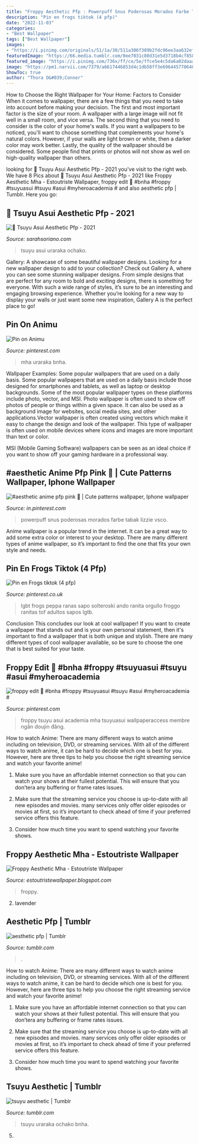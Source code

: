 ```yaml
---
title: "Froppy Aesthetic Pfp : Powerpuff Snus Poderosas Morados Farbe Tabak Lizzie Vsco"
description: "Pin en frogs tiktok (4 pfp)"
date: "2022-11-03"
categories:
- "Best Wallpaper"
tags: ["Best Wallpaper"]
images:
- "https://i.pinimg.com/originals/51/1a/30/511a306f389b2fdc96ee3aa632efcab4.jpg"
featuredImage: "https://66.media.tumblr.com/0ee7031c80d31e5d3718b4cf858e55c4/tumblr_ox7riePtGS1wdn74ao5_500.gif"
featured_image: "https://i.pinimg.com/736x/ff/ce/5e/ffce5e4c5da6a02daaaa32641574047a.jpg"
image: "https://pm1.narvii.com/7379/a6617446853d4c1db58ff3e696445770648d722br1-2048-1933v2_hq.jpg"
ShowToc: true
author: "Thora O&#039;Conner"
---
```



How to Choose the Right Wallpaper for Your Home: Factors to Consider
When it comes to wallpaper, there are a few things that you need to take into account before making your decision. The first and most important factor is the size of your room. A wallpaper with a large image will not fit well in a small room, and vice versa. 
The second thing that you need to consider is the color of your home's walls. If you want a wallpapers to be noticed, you'll want to choose something that complements your home's natural colors. However, if your walls are light brown or white, then a darker color may work better. 
Lastly, the quality of the wallpaper should be considered. Some people find that prints or photos will not show as well on high-quality wallpaper than others.

	

		
looking for 🖤 Tsuyu Asui Aesthetic Pfp - 2021 you've visit to the right web. We have 8 Pics about 🖤 Tsuyu Asui Aesthetic Pfp - 2021 like Froppy Aesthetic Mha - Estoutriste Wallpaper, froppy edit 💚 #bnha #froppy #tsuyuasui #tsuyu #asui #myheroacademia # and also aesthetic pfp | Tumblr. Here you go:
		
    
## 🖤 Tsuyu Asui Aesthetic Pfp - 2021

<img loading=lazy src="https://i.pinimg.com/originals/51/1a/30/511a306f389b2fdc96ee3aa632efcab4.jpg" onerror="this.onerror=null;this.src='https://tse3.mm.bing.net/th?id=OIP.nEVf3a9wpQDXQLOSkEKkLwHaHV&amp;pid=15.1';" alt="🖤 Tsuyu Asui Aesthetic Pfp - 2021">

_Source: sarahsoriano.com_

>tsuyu asui uraraka ochako. 

	

Gallery: A showcase of some beautiful wallpaper designs.
Looking for a new wallpaper design to add to your collection? Check out Gallery A, where you can see some stunning wallpaper designs. From simple designs that are perfect for any room to bold and exciting designs, there is something for everyone. With such a wide range of styles, it’s sure to be an interesting and engaging browsing experience. Whether you’re looking for a new way to display your walls or just want some new inspiration, Gallery A is the perfect place to go!





	
	
    
## Pin On Animu

<img loading=lazy src="https://i.pinimg.com/736x/ff/ce/5e/ffce5e4c5da6a02daaaa32641574047a.jpg" onerror="this.onerror=null;this.src='https://tse3.mm.bing.net/th?id=OIP.63SnMmsg_luWfGOk5qyLdwHaHa&amp;pid=15.1';" alt="Pin on Animu">

_Source: pinterest.com_

>mha uraraka bnha. 

	

Wallpaper Examples: Some popular wallpapers that are used on a daily basis.
Some popular wallpapers that are used on a daily basis include those designed for smartphones and tablets, as well as laptop or desktop backgrounds. Some of the most popular wallpaper types on these platforms include photo, vector, and MSI. 
Photo wallpaper is often used to show off photos of people or things within a given space. It can also be used as a background image for websites, social media sites, and other applications.Vector wallpaper is often created using vectors which make it easy to change the design and look of the wallpaper. This type of wallpaper is often used on mobile devices where icons and images are more important than text or color. 

MSI (Mobile Gaming Software) wallpapers can be seen as an ideal choice if you want to show off your gaming hardware in a professional way.

    
## #aesthetic Anime Pfp Pink 🤍 | Cute Patterns Wallpaper, Iphone Wallpaper

<img loading=lazy src="https://i.pinimg.com/originals/a3/a6/1a/a3a61abee5625e29bce2c0a38f846d05.jpg" onerror="this.onerror=null;this.src='https://tse1.mm.bing.net/th?id=OIP.B6mw-43Q_KdGDlx1LYLDHwHaQB&amp;pid=15.1';" alt="#aesthetic anime pfp pink 🤍 | Cute patterns wallpaper, Iphone wallpaper">

_Source: in.pinterest.com_

>powerpuff snus poderosas morados farbe tabak lizzie vsco. 

	

Anime wallpaper is a popular trend in the internet. It can be a great way to add some extra color or interest to your desktop. There are many different types of anime wallpaper, so it’s important to find the one that fits your own style and needs.

    
## Pin En Frogs Tiktok (4 Pfp)

<img loading=lazy src="https://i.pinimg.com/originals/c8/5e/5f/c85e5fcc283c5c57f1d65ce5926478f2.jpg" onerror="this.onerror=null;this.src='https://tse2.mm.bing.net/th?id=OIP.MXz_LLhiZOSZSWQYPcxUmAAAAA&amp;pid=15.1';" alt="Pin en Frogs tiktok (4 pfp)">

_Source: pinterest.co.uk_

>lgbt frogs peppa ranas sapo solteroski ando ranita orgullo froggo ranitas tof adultos sapos lgtb. 

	

Conclusion
This concludes our look at cool wallpaper! If you want to create a wallpaper that stands out and is your own personal statement, then it's important to find a wallpaper that is both unique and stylish. There are many different types of cool wallpaper available, so be sure to choose the one that is best suited for your taste.

    
## Froppy Edit 💚 #bnha #froppy #tsuyuasui #tsuyu #asui #myheroacademia #

<img loading=lazy src="https://i.pinimg.com/736x/3a/cc/3f/3acc3f3386c146dea621e1089c94c914.jpg" onerror="this.onerror=null;this.src='https://tse1.mm.bing.net/th?id=OIP.eCH7NckNTyyqiGrsanlAcwHaLM&amp;pid=15.1';" alt="froppy edit 💚 #bnha #froppy #tsuyuasui #tsuyu #asui #myheroacademia #">

_Source: pinterest.com_

>froppy tsuyu asui academia mha tsuyuasui wallpaperaccess membre ngắn doujin đăng. 

	

How to watch Anime: There are many different ways to watch anime including on television, DVD, or streaming services.
With all of the different ways to watch anime, it can be hard to decide which one is best for you. However, here are three tips to help you choose the right streaming service and watch your favorite anime!
1. Make sure you have an affordable internet connection so that you can watch your shows at their fullest potential. This will ensure that you don’tera any buffering or frame rates issues.

2. Make sure that the streaming service you choose is up-to-date with all new episodes and movies. many services only offer older episodes or movies at first, so it’s important to check ahead of time if your preferred service offers this feature.

3. Consider how much time you want to spend watching your favorite shows.

    
## Froppy Aesthetic Mha - Estoutriste Wallpaper

<img loading=lazy src="https://pm1.narvii.com/7379/a6617446853d4c1db58ff3e696445770648d722br1-2048-1933v2_hq.jpg" onerror="this.onerror=null;this.src='https://tse1.mm.bing.net/th?id=OIP.wYUkOTIaTtCC_sV7VEGyLgHaG_&amp;pid=15.1';" alt="Froppy Aesthetic Mha - Estoutriste Wallpaper">

_Source: estoutristewallpaper.blogspot.com_

>froppy. 

	

2. lavender 

    
## Aesthetic Pfp | Tumblr

<img loading=lazy src="https://66.media.tumblr.com/9a8731f5193c60727c4a4dc55876ac82/0f36ce20bba38d71-3d/s500x750/3705b50ee8d5338b0d17e78217d54c1a9655d56d.png" onerror="this.onerror=null;this.src='https://tse1.mm.bing.net/th?id=OIP.v0itjMngMJIIec9YWdI7qQAAAA&amp;pid=15.1';" alt="aesthetic pfp | Tumblr">

_Source: tumblr.com_

>. 

	

How to watch Anime: There are many different ways to watch anime including on television, DVD, or streaming services.
With all of the different ways to watch anime, it can be hard to decide which one is best for you. However, here are three tips to help you choose the right streaming service and watch your favorite anime!
1. Make sure you have an affordable internet connection so that you can watch your shows at their fullest potential. This will ensure that you don’tera any buffering or frame rates issues.

2. Make sure that the streaming service you choose is up-to-date with all new episodes and movies. many services only offer older episodes or movies at first, so it’s important to check ahead of time if your preferred service offers this feature.

3. Consider how much time you want to spend watching your favorite shows.

    
## Tsuyu Aesthetic | Tumblr

<img loading=lazy src="https://66.media.tumblr.com/0ee7031c80d31e5d3718b4cf858e55c4/tumblr_ox7riePtGS1wdn74ao5_500.gif" onerror="this.onerror=null;this.src='https://tse4.mm.bing.net/th?id=OIP.qaO6_1dfIMCYoN8VO2A8zAHaEK&amp;pid=15.1';" alt="tsuyu aesthetic | Tumblr">

_Source: tumblr.com_

>tsuyu uraraka ochako bnha. 

	

5.

